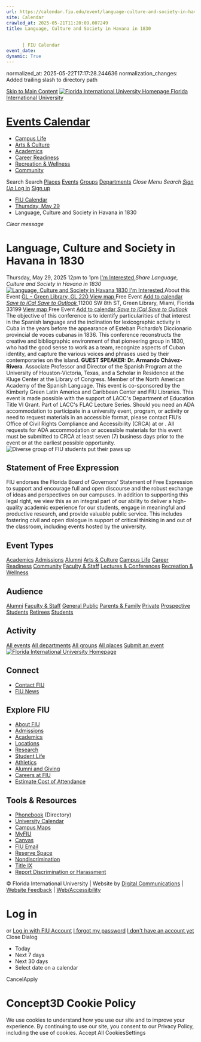 ```yaml
---
url: https://calendar.fiu.edu/event/language-culture-and-society-in-havana-in-1830-6579/
site: Calendar
crawled_at: 2025-05-21T11:20:09.007249
title: Language, Culture and Society in Havana in 1830
    
    
      | FIU Calendar
event_date: 
dynamic: True
---
```

normalized_at: 2025-05-22T17:17:28.244636
normalization_changes: Added trailing slash to directory path

[Skip to Main Content](https://calendar.fiu.edu/event/language-culture-and-society-in-havana-in-1830-6579#main-content)
[![Florida International University Homepage](https://digicdn.fiu.edu/core/_assets/images/logo-top.png) Florida International University](https://www.fiu.edu)
# [Events Calendar ](https://calendar.fiu.edu/)
  * [Campus Life](https://calendar.fiu.edu/calendar?event_types%5B%5D=127595)
  * [Arts & Culture](https://calendar.fiu.edu/calendar?event_types%5B%5D=127590)
  * [Academics](https://calendar.fiu.edu/calendar?event_types%5B%5D=127582)
  * [Career Readiness](https://calendar.fiu.edu/calendar?event_types%5B%5D=127584)
  * [Recreation & Wellness](https://calendar.fiu.edu/calendar?event_types%5B%5D=127603)
  * [Community](https://calendar.fiu.edu/calendar?event_types%5B%5D=127601)


Search Search
[Places](https://calendar.fiu.edu/search/places) [Events](https://calendar.fiu.edu/calendar) [Groups](https://calendar.fiu.edu/search/groups) [Departments](https://calendar.fiu.edu/search/departments)
_Close Menu_
_Search_ [ _Sign Up_ ](https://calendar.fiu.edu/signup)
[Log in](https://calendar.fiu.edu/auth/shib_login?previous_url=https%3A%2F%2Fcalendar.fiu.edu%2Fevent%2Flanguage-culture-and-society-in-havana-in-1830-6579) [Sign up](https://calendar.fiu.edu/signup)
  * [FIU Calendar](https://calendar.fiu.edu/)
  * [Thursday, May 29](https://calendar.fiu.edu/calendar/day/2025/5/29)
  * Language, Culture and Society in Havana in 1830


_Clear message_
# Language, Culture and Society in Havana in 1830
Thursday, May 29, 2025 12pm to 1pm 
[ I'm Interested ](https://calendar.fiu.edu/event/49541884505018/confirm?return=https%3A%2F%2Fcalendar.fiu.edu%2Fevent%2Flanguage-culture-and-society-in-havana-in-1830-6579)
_Share Language, Culture and Society in Havana in 1830_
[ ![Language, Culture and Society in Havana 1830](https://localist-images.azureedge.net/photos/49541893456973/card/24160279eca57cde8d4876d6f1720f5e966c5f8c.jpg) ](https://calendar.fiu.edu/photo/49541893456973)
[ I'm Interested ](https://calendar.fiu.edu/event/49541884505018/confirm?return=https%3A%2F%2Fcalendar.fiu.edu%2Fevent%2Flanguage-culture-and-society-in-havana-in-1830-6579)
About this Event
[ GL - Green Library, GL 220 ](https://calendar.fiu.edu/gl) [View map ](https://calendar.fiu.edu/event/language-culture-and-society-in-havana-in-1830-6579#about_map) Free Event
[Add to calendar ](https://calendar.fiu.edu/event/language-culture-and-society-in-havana-in-1830-6579)
[ _Save to iCal_ ](https://calendar.fiu.edu/event/language-culture-and-society-in-havana-in-1830-6579.ics "Save to iCal") [ _Save to Outlook_ ](https://calendar.fiu.edu/event/language-culture-and-society-in-havana-in-1830-6579.ics "Save to Outlook")
11200 SW 8th ST, Green Library, Miami, Florida 33199
[View map ](https://calendar.fiu.edu/event/language-culture-and-society-in-havana-in-1830-6579#about_map) Free Event
[Add to calendar ](https://calendar.fiu.edu/event/language-culture-and-society-in-havana-in-1830-6579)
[ _Save to iCal_ ](https://calendar.fiu.edu/event/language-culture-and-society-in-havana-in-1830-6579.ics "Save to iCal") [ _Save to Outlook_ ](https://calendar.fiu.edu/event/language-culture-and-society-in-havana-in-1830-6579.ics "Save to Outlook")
The objective of this conference is to identify particularities of that interest in the Spanish language and the inclination for lexicographic activity in Cuba in the years before the appearance of Esteban Pichardo’s Diccionario provincial de voces cubanas in 1836. This conference reconstructs the creative and bibliographic environment of that pioneering group in 1830, who had the good sense to work as a team, recognize aspects of Cuban identity, and capture the various voices and phrases used by their contemporaries on the island.
**GUEST SPEAKER: Dr. Armando Chávez-Rivera**. Associate Professor and Director of the Spanish Program at the University of Houston-Victoria, Texas, and a Scholar in Residence at the Kluge Center at the Library of Congress. Member of the North American Academy of the Spanish Language.
This event is co-sponsored by the Kimberly Green Latin America and Caribbean Center and FIU Libraries. This event is made possible with the support of LACC's Department of Education Title VI Grant. Part of LACC's FLAC Lecture Series.
Should you need an ADA accommodation to participate in a university event, program, or activity or need to request materials in an accessible format, please contact FIU’s Office of Civil Rights Compliance and Accessibility (CRCA) at or . All requests for ADA accommodation or accessible materials for this event must be submitted to CRCA at least seven (7) business days prior to the event or at the earliest possible opportunity. 
![Diverse group of FIU students put their paws up](https://www.fiu.edu/_assets/images/thumbnail-students-paw.jpg)
## Statement of Free Expression
FIU endorses the Florida Board of Governors' Statement of Free Expression to support and encourage full and open discourse and the robust exchange of ideas and perspectives on our campuses. In addition to supporting this legal right, we view this as an integral part of our ability to deliver a high-quality academic experience for our students, engage in meaningful and productive research, and provide valuable public service. This includes fostering civil and open dialogue in support of critical thinking in and out of the classroom, including events hosted by the university.
## Event Types
[Academics](https://calendar.fiu.edu/calendar?event_types%5B%5D=127582)
[Admissions](https://calendar.fiu.edu/calendar?event_types%5B%5D=127583)
[Alumni](https://calendar.fiu.edu/calendar?event_types%5B%5D=127589)
[Arts & Culture](https://calendar.fiu.edu/calendar?event_types%5B%5D=127590)
[Campus Life](https://calendar.fiu.edu/calendar?event_types%5B%5D=127595)
[Career Readiness](https://calendar.fiu.edu/calendar?event_types%5B%5D=127584)
[Community](https://calendar.fiu.edu/calendar?event_types%5B%5D=127601)
[Faculty & Staff](https://calendar.fiu.edu/calendar?event_types%5B%5D=127602)
[Lectures & Conferences](https://calendar.fiu.edu/calendar?event_types%5B%5D=127587)
[Recreation & Wellness](https://calendar.fiu.edu/calendar?event_types%5B%5D=127603)
## Audience
[Alumni](https://calendar.fiu.edu/calendar?event_types%5B%5D=121721)
[Faculty & Staff](https://calendar.fiu.edu/calendar?event_types%5B%5D=121720)
[General Public](https://calendar.fiu.edu/calendar?event_types%5B%5D=121722)
[Parents & Family](https://calendar.fiu.edu/calendar?event_types%5B%5D=36918157286658)
[Private](https://calendar.fiu.edu/calendar?event_types%5B%5D=129753)
[Prospective Students](https://calendar.fiu.edu/calendar?event_types%5B%5D=121723)
[Retirees](https://calendar.fiu.edu/calendar?event_types%5B%5D=37290279036119)
[Students](https://calendar.fiu.edu/calendar?event_types%5B%5D=121719)
## Activity
[All events](https://calendar.fiu.edu/search?what=events)
[All departments](https://calendar.fiu.edu/search/departments)
[All groups](https://calendar.fiu.edu/search?what=groups)
[All places](https://calendar.fiu.edu/search?what=places)
[Submit an event](https://calendar.fiu.edu/admin/events/new/basic-information)
[ ![Florida International University Homepage](https://digicdn.fiu.edu/core/_assets/images/footer-logo.svg) ](https://www.fiu.edu/)
## Connect
  * [Contact FIU](https://www.fiu.edu/about/contact-us/index.html)
  * [FIU News](https://news.fiu.edu/)


## Explore FIU
  * [About FIU](https://www.fiu.edu/about/index.html)
  * [Admissions](https://www.fiu.edu/admissions/index.html)
  * [Academics](https://www.fiu.edu/academics/index.html)
  * [Locations](https://www.fiu.edu/locations/index.html)
  * [Research](https://www.fiu.edu/research/index.html)
  * [Student Life](https://www.fiu.edu/student-life/index.html)
  * [Athletics](https://www.fiu.edu/athletics/index.html)
  * [Alumni and Giving](https://www.fiu.edu/alumni-and-giving/index.html)
  * [Careers at FIU](https://hr.fiu.edu/careers/)
  * [Estimate Cost of Attendance](https://onestop.fiu.edu/finances/estimate-your-costs/)


## Tools & Resources
  * [Phonebook](https://phonebook.fiu.edu) (Directory)
  * [University Calendar](https://calendar.fiu.edu/)
  * [Campus Maps](https://campusmaps.fiu.edu/)
  * [MyFIU](https://my.fiu.edu/)
  * [Canvas](https://canvas.fiu.edu)
  * [FIU Email](http://mail.fiu.edu/)
  * [Reserve Space](https://reservespace.fiu.edu/make-reservation/)
  * [Nondiscrimination](https://ace.fiu.edu/civil-rights-and-accessibility/harassment-and-discrimination/)
  * [Title IX](https://ace.fiu.edu/title-ix/)
  * [Report Discrimination or Harassment](https://report.fiu.edu/)


© Florida International University  | Website by [Digital Communications](https://stratcomm.fiu.edu/digital-print/websites/) | [Website Feedback](https://webforms.fiu.edu/view.php?id=370774&element_5=https://calendar.fiu.edu/https://calendar.fiu.edu/) | [Web/Accessibility](https://accessibility.fiu.edu/)
# Log in
or
[Log in with FIU Account](https://calendar.fiu.edu/auth/shib_login?previous_url=https%3A%2F%2Fcalendar.fiu.edu%2Fevent%2Flanguage-culture-and-society-in-havana-in-1830-6579)
[I forgot my password](https://calendar.fiu.edu/auth/forgot) [I don't have an account yet](https://calendar.fiu.edu/signup)
Close Dialog
  * Today
  * Next 7 days
  * Next 30 days
  * Select date on a calendar


CancelApply
# Concept3D Cookie Policy
We use cookies to understand how you use our site and to improve your experience. By continuing to use our site, you consent to our Privacy Policy, including the use of cookies. 
Accept All CookiesSettings

